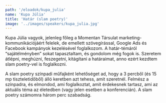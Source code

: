 ```yaml
---
path: '/eloadok/kupa_julia'
name: 'Kupa Júlia'
title: 'Határ (slam poetry)'
image: '../images/speakers/kupa_julia.jpg'
---
```


Kupa Júlia vagyok, jelenleg főleg a Momentan Társulat marketing-kommunikációjáért felelek, de emellett szövegírással, Google Ads és Facebook kampányok kezelésével foglalkozom. A határ-témáról “sajátélményben” sokat tapasztaltam, és gondolom még fogok is. Szeretem átlépni, meghúzni, feszegetni, kitágítani a határaimat, anno ezért kezdtem slam poetry-vel is foglalkozni.

<!-- end -->

A slam poetry színpadi műfajként lehetőséget ad, hogy a 3 percből (és 15 mp tiszteletidőből) álló keretben azt tehess, amit szeretnél. Felmész a színpadra, és elmondod, ami foglalkoztat, amit érdekesnek tartasz, ami az aktuális téma az életedben (vagy jelen esetben a konferencián). A slam poetry számomra három perc szabadság.

